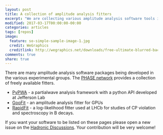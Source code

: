 ```yaml
---
layout: post
title: A collection of amplitude analysis fitters
excerpt: "We are collecting various amplitude analysis software tools in gitub.com/PHASE-network"
modified: 2017-03-17T00:00:00-00:00
categories: articles
tags: [repos]
image:
  feature: so-simple-sample-image-1.jpg
  credit: WeGraphics
  creditlink: http://wegraphics.net/downloads/free-ultimate-blurred-background-pack/
comments: true
share: true
---
```


There are many amplitude analysis software packages being developed in the
various experimental groups. The [PHASE network](https://github.com/PHASE-network)
provides a collection of freely available fitters.

* [PyPWA](https://github.com/PHASE-network/PyPWA) - a partialwave analysis framework with a python API developed at Jefferson Lab
* [GooFit](https://github.com/PHASE-network/GooFit) - an amplitude analysis fitter for GPUs
* [RapidFit](https://github.com/PHASE-network/RapidFit) - a log-likelihood fitter used at LHCb for studies of CP violation and spectroscopy in B decays.

If you want your software to be listed on these pages please open a new issue on
the [Hadronic Discussions](https://github.com/PHASE-network/HadronicDiscussions/issues).
Your contribution will be very welcome!
